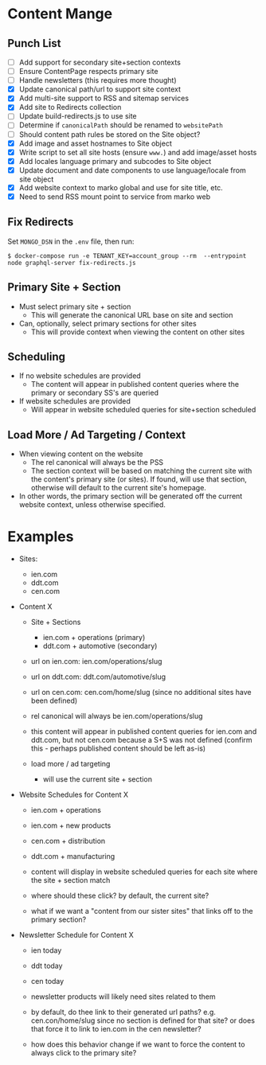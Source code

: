 # Content Mange

## Punch List
- [ ] Add support for secondary site+section contexts
- [ ] Ensure ContentPage respects primary site
- [ ] Handle newsletters (this requires more thought)
- [x] Update canonical path/url to support site context
- [x] Add multi-site support to RSS and sitemap services
- [x] Add site to Redirects collection
- [ ] Update build-redirects.js to use site
- [ ] Determine if `canonicalPath` should be renamed to `websitePath`
- [ ] Should content path rules be stored on the Site object?
- [x] Add image and asset hostnames to Site object
- [x] Write script to set all site hosts (ensure `www.`) and add image/asset hosts
- [x] Add locales language primary and subcodes to Site object
- [x] Update document and date components to use language/locale from site object
- [x] Add website context to marko global and use for site title, etc.
- [x] Need to send RSS mount point to service from marko web

## Fix Redirects
Set `MONGO_DSN` in the `.env` file, then run:

`$ docker-compose run -e TENANT_KEY=account_group --rm  --entrypoint node graphql-server fix-redirects.js`

## Primary Site + Section
- Must select primary site + section
  - This will generate the canonical URL base on site and section
- Can, optionally, select primary sections for other sites
  - This will provide context when viewing the content on other sites

## Scheduling
- If no website schedules are provided
  - The content will appear in published content queries where the primary or secondary SS's are queried
- If website schedules are provided
  -  Will appear in website scheduled queries for site+section scheduled

## Load More / Ad Targeting / Context
- When viewing content on the website
  - The rel canonical will always be the PSS
  - The section context will be based on matching the current site with the content's primary site (or sites). If found, will use that section, otherwise will default to the current site's homepage.
- In other words, the primary section will be generated off the current website context, unless otherwise specified.


# Examples
- Sites:
  - ien.com
  - ddt.com
  - cen.com

- Content X
  - Site + Sections
    - ien.com + operations (primary)
    - ddt.com + automotive (secondary)

  - url on ien.com: ien.com/operations/slug
  - url on ddt.com: ddt.com/automotive/slug
  - url on cen.com: cen.com/home/slug (since no additional sites have been defined)
  - rel canonical will always be ien.com/operations/slug

  - this content will appear in published content queries for ien.com and ddt.com, but not cen.com because a S+S was not defined (confirm this - perhaps published content should be left as-is)

  - load more / ad targeting
    - will use the current site + section

- Website Schedules for Content X
  - ien.com + operations
  - ien.com + new products
  - cen.com + distribution
  - ddt.com + manufacturing

  - content will display in website scheduled queries for each site where the site + section match
  - where should these click? by default, the current site?
  - what if we want a "content from our sister sites" that links off to the primary section?

- Newsletter Schedule for Content X
  - ien today
  - ddt today
  - cen today

  - newsletter products will likely need sites related to them

  - by default, do thee link to their generated url paths? e.g. cen.con/home/slug since no section is defined for that site? or does that force it to link to ien.com in the cen newsletter?

  - how does this behavior change if we want to force the content to always click to the primary site?

